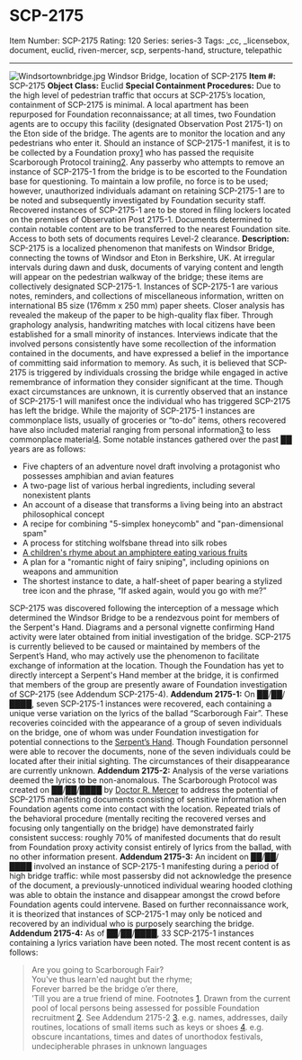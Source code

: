 # SCP-2175
Item Number: SCP-2175
Rating: 120
Series: series-3
Tags: _cc, _licensebox, document, euclid, riven-mercer, scp, serpents-hand, structure, telepathic

---

![Windsortownbridge.jpg](https://scp-wiki.wdfiles.com/local--files/scp-2175/Windsortownbridge.jpg)
Windsor Bridge, location of SCP-2175
**Item #:** SCP-2175
**Object Class:** Euclid
**Special Containment Procedures:** Due to the high level of pedestrian traffic that occurs at SCP-2175’s location, containment of SCP-2175 is minimal. A local apartment has been repurposed for Foundation reconnaissance; at all times, two Foundation agents are to occupy this facility (designated Observation Post 2175-1) on the Eton side of the bridge. The agents are to monitor the location and any pedestrians who enter it.
Should an instance of SCP-2175-1 manifest, it is to be collected by a Foundation proxy[1](javascript:;) who has passed the requisite Scarborough Protocol training[2](javascript:;). Any passerby who attempts to remove an instance of SCP-2175-1 from the bridge is to be escorted to the Foundation base for questioning. To maintain a low profile, no force is to be used; however, unauthorized individuals adamant on retaining SCP-2175-1 are to be noted and subsequently investigated by Foundation security staff.
Recovered instances of SCP-2175-1 are to be stored in filing lockers located on the premises of Observation Post 2175-1. Documents determined to contain notable content are to be transferred to the nearest Foundation site. Access to both sets of documents requires Level-2 clearance.
**Description:** SCP-2175 is a localized phenomenon that manifests on Windsor Bridge, connecting the towns of Windsor and Eton in Berkshire, UK. At irregular intervals during dawn and dusk, documents of varying content and length will appear on the pedestrian walkway of the bridge; these items are collectively designated SCP-2175-1. Instances of SCP-2175-1 are various notes, reminders, and collections of miscellaneous information, written on international B5 size (176mm x 250 mm) paper sheets. Closer analysis has revealed the makeup of the paper to be high-quality flax fiber.
Through graphology analysis, handwriting matches with local citizens have been established for a small minority of instances. Interviews indicate that the involved persons consistently have some recollection of the information contained in the documents, and have expressed a belief in the importance of committing said information to memory. As such, it is believed that SCP-2175 is triggered by individuals crossing the bridge while engaged in active remembrance of information they consider significant at the time. Though exact circumstances are unknown, it is currently observed that an instance of SCP-2175-1 will manifest once the individual who has triggered SCP-2175 has left the bridge.
While the majority of SCP-2175-1 instances are commonplace lists, usually of groceries or “to-do” items, others recovered have also included material ranging from personal information[3](javascript:;) to less commonplace material[4](javascript:;). Some notable instances gathered over the past ██ years are as follows:
  * Five chapters of an adventure novel draft involving a protagonist who possesses amphibian and avian features
  * A two-page list of various herbal ingredients, including several nonexistent plants
  * An account of a disease that transforms a living being into an abstract philosophical concept
  * A recipe for combining "5-simplex honeycomb" and "pan-dimensional spam"
  * A process for stitching wolfsbane thread into silk robes
  * [A children's rhyme about an amphiptere eating various fruits](http://wanderers-library.wikidot.com/the-amphiptere-and-the-fruit)
  * A plan for a "romantic night of fairy sniping", including opinions on weapons and ammunition
  * The shortest instance to date, a half-sheet of paper bearing a stylized tree icon and the phrase, “If asked again, would you go with me?”

SCP-2175 was discovered following the interception of a message which determined the Windsor Bridge to be a rendezvous point for members of the Serpent's Hand. Diagrams and a personal vignette confirming Hand activity were later obtained from initial investigation of the bridge. SCP-2175 is currently believed to be caused or maintained by members of the Serpent’s Hand, who may actively use the phenomenon to facilitate exchange of information at the location. Though the Foundation has yet to directly intercept a Serpent's Hand member at the bridge, it is confirmed that members of the group are presently aware of Foundation investigation of SCP-2175 (see Addendum SCP-2175-4).
**Addendum 2175-1:** On ██/██/████, seven SCP-2175-1 instances were recovered, each containing a unique verse variation on the lyrics of the ballad “Scarborough Fair”. These recoveries coincided with the appearance of a group of seven individuals on the bridge, one of whom was under Foundation investigation for potential connections to the [Serpent’s Hand](/serpent-s-hand-hub). Though Foundation personnel were able to recover the documents, none of the seven individuals could be located after their initial sighting. The circumstances of their disappearance are currently unknown.
**Addendum 2175-2:** Analysis of the verse variations deemed the lyrics to be non-anomalous. The Scarborough Protocol was created on ██/██/████ by [Doctor R. Mercer](/kiryu-labs-hub) to address the potential of SCP-2175 manifesting documents consisting of sensitive information when Foundation agents come into contact with the location. Repeated trials of the behavioral procedure (mentally reciting the recovered verses and focusing only tangentially on the bridge) have demonstrated fairly consistent success: roughly 70% of manifested documents that do result from Foundation proxy activity consist entirely of lyrics from the ballad, with no other information present.
**Addendum 2175-3:** An incident on ██/██/████ involved an instance of SCP-2175-1 manifesting during a period of high bridge traffic: while most passersby did not acknowledge the presence of the document, a previously-unnoticed individual wearing hooded clothing was able to obtain the instance and disappear amongst the crowd before Foundation agents could intervene. Based on further reconnaissance work, it is theorized that instances of SCP-2175-1 may only be noticed and recovered by an individual who is purposely searching the bridge.
**Addendum 2175-4:** As of ██/██/████, 33 SCP-2175-1 instances containing a lyrics variation have been noted. The most recent content is as follows:
> Are you going to Scarborough Fair?  
>  You've thus learn'ed naught but the rhyme;  
>  Forever barred be the bridge o’er there,  
>  ’Till you are a true friend of mine.
Footnotes
[1](javascript:;). Drawn from the current pool of local persons being assessed for possible Foundation recruitment
[2](javascript:;). See Addendum 2175-2
[3](javascript:;). e.g. names, addresses, daily routines, locations of small items such as keys or shoes
[4](javascript:;). e.g. obscure incantations, times and dates of unorthodox festivals, undecipherable phrases in unknown languages